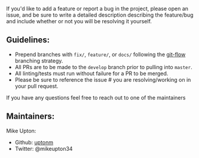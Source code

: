 If you'd like to add a feature or report a bug in the project, please open an issue, and be sure to write a detailed description describing the feature/bug and include whether or not you will be resolving it yourself.

## Guidelines:

- Prepend branches with `fix/`, `feature/`, or `docs/` following the [git-flow](https://www.atlassian.com/git/tutorials/comparing-workflows/gitflow-workflow) branching strategy.
- All PRs are to be made to the `develop` branch prior to pulling into `master`.
- All linting/tests must run without failure for a PR to be merged.
- Please be sure to reference the issue # you are resolving/working on in your pull request.

If you have any questions feel free to reach out to one of the maintainers

## Maintainers:

Mike Upton:
- Github: [uptonm](https://github.com/uptonm)
- Twitter: @mikeupton34
